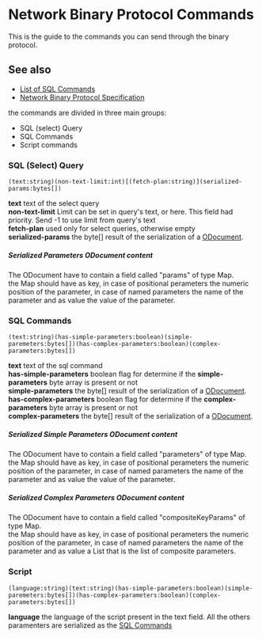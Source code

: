 
# Network Binary Protocol Commands

This is the guide to the commands you can send through the binary protocol.

## See also
- [List of SQL Commands](../sql/SQL-Commands.md)
- [Network Binary Protocol Specification](Network-Binary-Protocol.md#request_command)

the commands are divided in three main groups:

* SQL (select) Query
* SQL Commands 
* Script commands

### SQL (Select) Query 

```
(text:string)(non-text-limit:int)[(fetch-plan:string)](serialized-params:bytes[])
```
**text** text of the select query  
**non-text-limit**  Limit can be set in query's text, or here. This field had priority. Send -1 to use limit from query's text  
**fetch-plan** used only for select queries, otherwise empty  
**serialized-params** the byte[] result of the serialization of a [ODocument](#serialized-parameters-odocument-content).


##### Serialized Parameters ODocument content
The ODocument have to contain a field called "params" of type Map.  
the Map should have as key, in case of positional perameters the numeric position of the parameter, in case of named parameters the name of the parameter and as value the value of the parameter.

### SQL Commands
```
(text:string)(has-simple-parameters:boolean)(simple-paremeters:bytes[])(has-complex-parameters:boolean)(complex-parameters:bytes[])
```
**text** text of the sql command  
**has-simple-parameters** boolean flag for determine if the **simple-parameters** byte array is present or not  
**simple-parameters** the byte[] result of the serialization of a [ODocument](#serialized-simple-parameters-odocument-content).  
**has-complex-parameters** boolean flag for determine if the **complex-parameters** byte array is present or not  
**complex-parameters** the byte[] result of the serialization of a [ODocument](#serialized-complex-parameters-odocument-content).  

##### Serialized Simple Parameters ODocument content
The ODocument have to contain a field called "parameters" of type Map.  
the Map should have as key, in case of positional perameters the numeric position of the parameter, in case of named parameters the name of the parameter and as value the value of the parameter.

##### Serialized Complex Parameters ODocument content
The ODocument have to contain a field called "compositeKeyParams" of type Map.  
the Map should have as key, in case of positional perameters the numeric position of the parameter, in case of named parameters the name of the parameter and as value a List that is the list of composite parameters.

### Script 

```
(language:string)(text:string)(has-simple-parameters:boolean)(simple-paremeters:bytes[])(has-complex-parameters:boolean)(complex-parameters:bytes[])
```
**language** the language of the script present in the text field.
All the others paramenters are serialized as the [SQL Commands](../sql/SQL-Commands.md)
